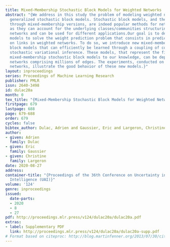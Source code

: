 ```yaml
---
title: Mixed-Membership Stochastic Block Models for Weighted Networks
abstract: "{We address in this study the problem of modeling weighted networks through
  generalized stochastic block models. Stochastic block models, and their extensions
  through mixed-membership versions, are indeed popular methods for network analysis
  as they can account for the underlying classes/communities structuring real-world
  networks and can be used for different applications.Our goal is to develop such
  models to solve the weight prediction problem that consists in predicting weights
  on links in weighted networks. To do so, we introduce new mixed-membership stochastic
  block models that can efficiently be learned through a coupling of collapsed and
  stochastic variational inference. These models, that represent the first weighted
  mixed-membership stochastic block models to our knowledge, can be deployed on large
  networks comprising millions of edges. The experiments, conducted on diverse real-world
  networks, illustrate the good behavior of these new models.}"
layout: inproceedings
series: Proceedings of Machine Learning Research
publisher: PMLR
issn: 2640-3498
id: dulac20a
month: 0
tex_title: "{Mixed-Membership Stochastic Block Models for Weighted Networks}"
firstpage: 679
lastpage: 688
page: 679-688
order: 679
cycles: false
bibtex_author: Dulac, Adrien and Gaussier, Eric and Largeron, Christine
author:
- given: Adrien
  family: Dulac
- given: Eric
  family: Gaussier
- given: Christine
  family: Largeron
date: 2020-08-27
address: 
container-title: "{Proceedings of the 36th Conference on Uncertainty in Artificial
  Intelligence (UAI)}"
volume: '124'
genre: inproceedings
issued:
  date-parts:
  - 2020
  - 8
  - 27
pdf: http://proceedings.mlr.press/v124/dulac20a/dulac20a.pdf
extras:
- label: Supplementary PDF
  link: http://proceedings.mlr.press/v124/dulac20a/dulac20a-supp.pdf
# Format based on citeproc: http://blog.martinfenner.org/2013/07/30/citeproc-yaml-for-bibliographies/
---
```

